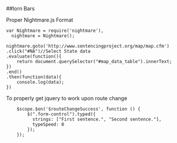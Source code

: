 ##Iorn Bars 

Proper Nightmare.js Format 

```
var Nightmare = require('nightmare'),
  nightmare = Nightmare();

nightmare.goto('http://www.sentencingproject.org/map/map.cfm')
.click("#NA")//Select State data
.evaluate(function(){
	return document.querySelector("#map_data_table").innerText;
})
.end()
.then(function(data){
	console.log(data);
})
```

To properly get jquery to work upon route change 
```
	$scope.$on('$routeChangeSuccess', function () {
	  	$(".form-control").typed({
	  	  strings: ["First sentence.", "Second sentence."],
	  	  typeSpeed: 0
	  	});
	});
```